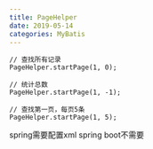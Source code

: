 ```yaml
---
title: PageHelper
date: 2019-05-14
categories: MyBatis
---
```


```
// 查找所有记录
PageHelper.startPage(1, 0);

// 统计总数
PageHelper.startPage(1, -1);

// 查找第一页，每页5条
PageHelper.startPage(1, 5);
```

spring需要配置xml
spring boot不需要
